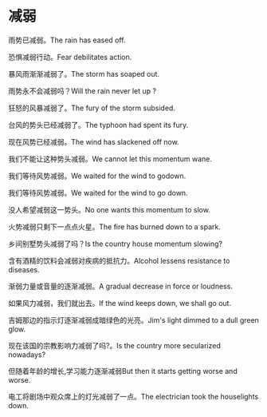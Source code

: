 # 减弱

<p><span class="chinese">雨势已减弱。</span><span class="english">The rain has eased off.</span></p>

<p><span class="chinese">恐惧减弱行动。</span><span class="english">Fear debilitates action.</span></p>

<p><span class="chinese">暴风雨渐渐减弱了。</span><span class="english">The storm has soaped out.</span></p>

<p><span class="chinese">雨势永不会减弱吗？</span><span class="english">Will the rain never let up ?</span></p>

<p><span class="chinese">狂怒的风暴减弱了。</span><span class="english">The fury of the storm subsided.</span></p>

<p><span class="chinese">台风的势头已经减弱了。</span><span class="english">The typhoon had spent its fury.</span></p>

<p><span class="chinese">现在风势已经减弱。</span><span class="english">The wind has slackened off now.</span></p>

<p><span class="chinese">我们不能让这种势头减弱。</span><span class="english">We cannot let this momentum wane.</span></p>

<p><span class="chinese">我们等待风势减弱。</span><span class="english">We waited for the wind to godown.</span></p>

<p><span class="chinese">我们等待风势减弱。</span><span class="english">We waited for the wind to go down.</span></p>

<p><span class="chinese">没人希望减弱这一势头。</span><span class="english">No one wants this momentum to slow.</span></p>

<p><span class="chinese">火势减弱只剩下一点点火星。</span><span class="english">The fire has burned down to a spark.</span></p>

<p><span class="chinese">乡间别墅势头减弱了吗？</span><span class="english">Is the country house momentum slowing?</span></p>

<p><span class="chinese">含有酒精的饮料会减弱对疾病的抵抗力。</span><span class="english">Alcohol lessens resistance to diseases.</span></p>

<p><span class="chinese">渐弱力量或音量的逐渐减弱。</span><span class="english">A gradual decrease in force or loudness.</span></p>

<p><span class="chinese">如果风力减弱，我们就出去。</span><span class="english">If the wind keeps down, we shall go out.</span></p>

<p><span class="chinese">吉姆那边的指示灯逐渐减弱成暗绿色的光亮。</span><span class="english">Jim's light dimmed to a dull green glow.</span></p>

<p><span class="chinese">现在该国的宗教影响力减弱了吗?。</span><span class="english">Is the country more secularized nowadays?</span></p>

<p><span class="chinese">但随着年龄的增长,学习能力逐渐减弱</span><span class="english">But then it starts getting worse and worse.</span></p>

<p><span class="chinese">电工将剧场中观众席上的灯光减弱了一点。</span><span class="english">The electrician took the houselights  down.</span></p>

